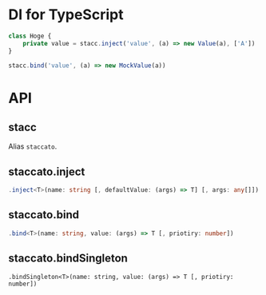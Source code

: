 DI for TypeScript
============================

```typescript
class Hoge {
    private value = stacc.inject('value', (a) => new Value(a), ['A'])
}
 
stacc.bind('value', (a) => new MockValue(a))
```
 
# API

## stacc

Alias `staccato`.

## staccato.inject

```typescript
.inject<T>(name: string [, defaultValue: (args) => T] [, args: any[]])
```

## staccato.bind

```typescript
.bind<T>(name: string, value: (args) => T [, priotiry: number])
```

## staccato.bindSingleton

```
.bindSingleton<T>(name: string, value: (args) => T [, priotiry: number])
```
